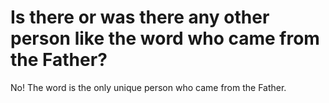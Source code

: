 # Is there or was there any other person like the word who came from the Father?

No! The word is the only unique person who came from the Father.
